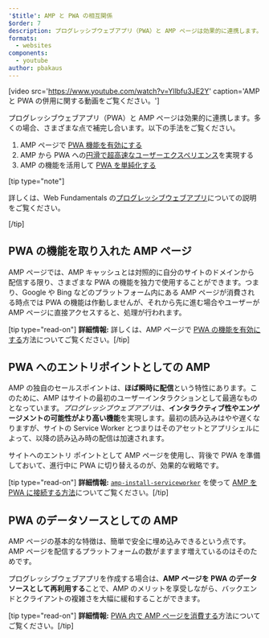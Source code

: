 ```yaml
---
'$title': AMP と PWA の相互関係
$order: 7
description: プログレッシブウェブアプリ（PWA）と AMP ページは効果的に連携します。多くの場合、さまざまな点で補完し合います。以下の...
formats:
  - websites
components:
  - youtube
author: pbakaus
---
```


[video src='https://www.youtube.com/watch?v=Yllbfu3JE2Y' caption='AMP と PWA の併用に関する動画をご覧ください。']

プログレッシブウェブアプリ（PWA）と AMP ページは効果的に連携します。多くの場合、さまざまな点で補完し合います。以下の手法をご覧ください。

1. AMP ページで [PWA 機能を有効にする](../../../documentation/guides-and-tutorials/optimize-measure/amp-as-pwa.md)
2. AMP から PWA への[円滑で超高速なユーザーエクスペリエンス](../../../documentation/guides-and-tutorials/integrate/amp-to-pwa.md)を実現する
3. AMP の機能を活用して [PWA を単純化する](../../../documentation/guides-and-tutorials/integrate/amp-in-pwa.md)

[tip type="note"]

詳しくは、Web Fundamentals の[プログレッシブウェブアプリ](https://developers.google.com/web/progressive-web-apps/)についての説明をご覧ください。

[/tip]

## PWA の機能を取り入れた AMP ページ

AMP ページでは、AMP キャッシュとは対照的に自分のサイトのドメインから配信する限り、さまざまな PWA の機能を独力で使用することができます。つまり、Google や Bing などのプラットフォーム内にある AMP ページが消費される時点では PWA の機能は作動しませんが、それから先に進む場合やユーザーが AMP ページに直接アクセスすると、処理が行われます。

[tip type="read-on"] <strong>詳細情報:</strong> 詳しくは、AMP ページで [PWA の機能を有効にする](../../../documentation/guides-and-tutorials/optimize-measure/amp-as-pwa.md)方法についてご覧ください。[/tip]

## PWA へのエントリポイントとしての AMP

AMP の独自のセールスポイントは、**ほば瞬時に配信**という特性にあります。このために、AMP はサイトの最初のユーザーインタラクションとして最適なものとなっています。*プログレッシブウェブアプリ*は、**インタラクティブ性やエンゲージメントの可能性がより高い機能**を実現します。最初の読み込みはやや遅くなりますが、サイトの Service Worker とつまりはそのアセットとアプリシェルによって、以降の読み込み時の配信は加速されます。

サイトへのエントリ ポイントとして AMP ページを使用し、背後で PWA を準備しておいて、進行中に PWA に切り替えるのが、効果的な戦略です。

[tip type="read-on"] <strong>詳細情報:</strong> [`amp-install-serviceworker`](../../../documentation/components/reference/amp-install-serviceworker.md) を使って [AMP を PWA に接続する方法](../../../documentation/guides-and-tutorials/integrate/amp-to-pwa.md)についてご覧ください。[/tip]

## PWA のデータソースとしての AMP

AMP ページの基本的な特徴は、簡単で安全に埋め込みできるという点です。AMP ページを配信するプラットフォームの数がますます増えているのはそのためです。

プログレッシブウェブアプリを作成する場合は、**AMP ページを PWA のデータソースとして再利用する**ことで、AMP のメリットを享受しながら、バックエンドとクライアントの複雑さを大幅に緩和することができます。

[tip type="read-on"] <strong>詳細情報:</strong> [PWA 内で AMP ページを消費する](../../../documentation/guides-and-tutorials/integrate/amp-in-pwa.md)方法についてご覧ください。[/tip]
